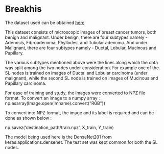 
# Breakhis

The dataset used can be obtained [here]() 

This dataset consists of microscopic images of breast cancer tumors, both benign and malignant. Under benign, there are four subtypes namely - Adenosis, Fibroadenoma, Phyllodes, and Tubular adenoma. And under Malignant, there are four subtypes namely - Ductal, Lobular, Mucinous and Papillary. 

The various subtypes mentioned above were the lines along which the data was split among the two nodes under consideration. For example one of the SL nodes is trained on images of Ductal and Lobular carcinoma (under malignant), while the second SL node is trained on images of Mucinous and Papillary carcinoma. 

For ease of training and study, the images were converted to NPZ file format. 
To convert an image to a numpy array : 
np.asarray(Image.open(imname).convert("RGB"))

To convert into NPZ format, the image and its label is required and can be done as shown below :

np.savez('destination_path/train.npz', X_train, Y_train)


The model being used here is the DenseNet201 from keras.applications.densenet.
The test set was kept common for both the SL nodes.
